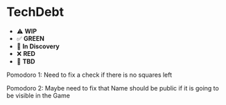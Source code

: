 # TechDebt

* ⚠️ **WIP**  
* ✅ **GREEN**  
* 🧠 **In Discovery**  
* ❌ **RED**  
* 📝 **TBD**  

Pomodoro 1: Need to fix a check if there is no squares left

Pomodoro 2: Maybe need to fix that Name should be public if it is going to be visible in the Game